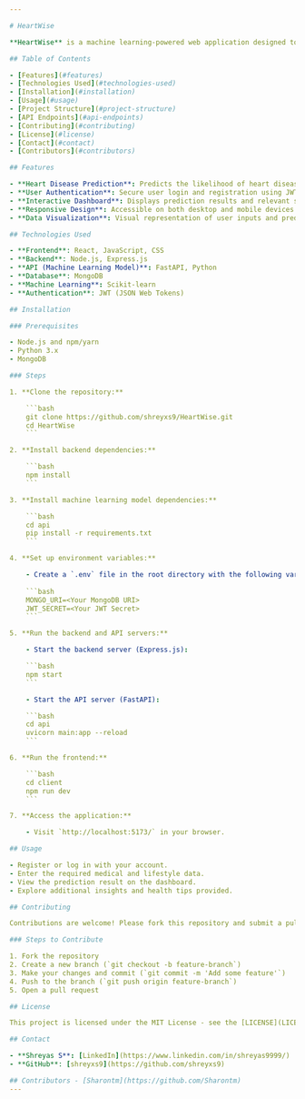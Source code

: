 ```yaml
---

# HeartWise

**HeartWise** is a machine learning-powered web application designed to predict heart disease risk by analyzing user data. It provides users with a convenient and secure way to assess their heart health based on key medical and lifestyle factors.

## Table of Contents

- [Features](#features)
- [Technologies Used](#technologies-used)
- [Installation](#installation)
- [Usage](#usage)
- [Project Structure](#project-structure)
- [API Endpoints](#api-endpoints)
- [Contributing](#contributing)
- [License](#license)
- [Contact](#contact)
- [Contributors](#contributors)

## Features

- **Heart Disease Prediction**: Predicts the likelihood of heart disease using a machine learning model.
- **User Authentication**: Secure user login and registration using JWT tokens.
- **Interactive Dashboard**: Displays prediction results and relevant statistics.
- **Responsive Design**: Accessible on both desktop and mobile devices.
- **Data Visualization**: Visual representation of user inputs and prediction outcomes.

## Technologies Used

- **Frontend**: React, JavaScript, CSS
- **Backend**: Node.js, Express.js
- **API (Machine Learning Model)**: FastAPI, Python
- **Database**: MongoDB
- **Machine Learning**: Scikit-learn
- **Authentication**: JWT (JSON Web Tokens)

## Installation

### Prerequisites

- Node.js and npm/yarn
- Python 3.x
- MongoDB

### Steps

1. **Clone the repository:**

    ```bash
    git clone https://github.com/shreyxs9/HeartWise.git
    cd HeartWise
    ```

2. **Install backend dependencies:**

    ```bash
    npm install
    ```

3. **Install machine learning model dependencies:**

    ```bash
    cd api
    pip install -r requirements.txt
    ```

4. **Set up environment variables:**

    - Create a `.env` file in the root directory with the following variables:
    
    ```bash
    MONGO_URI=<Your MongoDB URI>
    JWT_SECRET=<Your JWT Secret>
    ```

5. **Run the backend and API servers:**

    - Start the backend server (Express.js):

    ```bash
    npm start
    ```

    - Start the API server (FastAPI):

    ```bash
    cd api
    uvicorn main:app --reload
    ```

6. **Run the frontend:**

    ```bash
    cd client
    npm run dev
    ```

7. **Access the application:**

    - Visit `http://localhost:5173/` in your browser.

## Usage

- Register or log in with your account.
- Enter the required medical and lifestyle data.
- View the prediction result on the dashboard.
- Explore additional insights and health tips provided.

## Contributing

Contributions are welcome! Please fork this repository and submit a pull request with your improvements.

### Steps to Contribute

1. Fork the repository
2. Create a new branch (`git checkout -b feature-branch`)
3. Make your changes and commit (`git commit -m 'Add some feature'`)
4. Push to the branch (`git push origin feature-branch`)
5. Open a pull request

## License

This project is licensed under the MIT License - see the [LICENSE](LICENSE) file for details.

## Contact

- **Shreyas S**: [LinkedIn](https://www.linkedin.com/in/shreyas9999/)
- **GitHub**: [shreyxs9](https://github.com/shreyxs9)

## Contributors - [Sharontm](https://github.com/Sharontm) 
---
```


